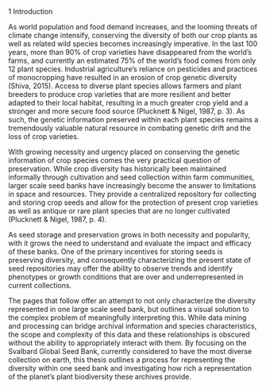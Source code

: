 1 Introduction

As world population and food demand increases, and the looming threats of climate change intensify, conserving the diversity of both our crop plants as well as related wild species becomes increasingly imperative. In the last 100 years, more than 90% of crop varieties have disappeared from the world’s farms, and currently an estimated 75% of the world’s food comes from only 12 plant species. Industrial agriculture’s reliance on pesticides and practices of monocropping have resulted in an erosion of crop genetic diversity (Shiva, 2015).  Access to diverse plant species allows farmers and plant breeders to produce crop varieties that are more resilient and better adapted to their local habitat, resulting in a much greater crop yield and a stronger and more secure food source (Plucknett & Nigel, 1987, p. 3).  As such, the genetic information preserved within each plant species remains a tremendously valuable natural resource in combating genetic drift and the loss of crop varieties. 

With growing necessity and urgency placed on conserving the genetic information of crop species comes the very practical question of preservation. While crop diversity has historically been maintained informally through cultivation and seed collection within farm communities, larger scale seed banks have increasingly become the answer to limitations in space and resources. They provide a centralized repository for collecting and storing crop seeds and allow for the protection of present crop varieties as well as antique or rare plant species that are no longer cultivated (Plucknett & Nigel, 1987, p. 4).

As seed storage and preservation grows in both necessity and popularity, with it grows the need to understand and evaluate the impact and efficacy of these banks. One of the primary incentives for storing seeds is preserving diversity, and consequently characterizing the present state of seed repositories may offer the ability to observe trends and identify phenotypes or growth conditions that are over and underrepresented in current collections.

The pages that follow offer an attempt to not only characterize the diversity represented in one large scale seed bank, but outlines a visual solution to the complex problem of meaningfully interpreting this. While data mining and processing can bridge archival information and species characteristics, the scope and complexity of this data and these relationships is obscured without the ability to appropriately interact with them. By focusing on the Svalbard Global Seed Bank, currently considered to have the most diverse collection on earth, this thesis outlines a process for representing the diversity within one seed bank and investigating how rich a representation of the planet’s plant biodiversity these archives provide.
